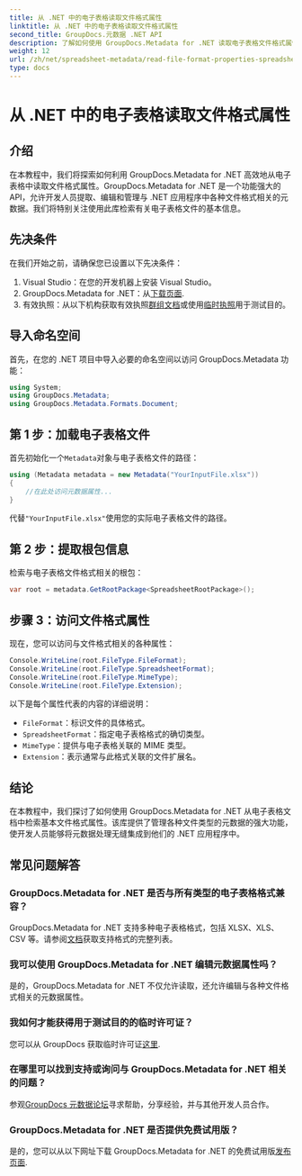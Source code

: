 ```yaml
---
title: 从 .NET 中的电子表格读取文件格式属性
linktitle: 从 .NET 中的电子表格读取文件格式属性
second_title: GroupDocs.元数据 .NET API
description: 了解如何使用 GroupDocs.Metadata for .NET 读取电子表格文件格式属性。通过简单的 API 调用访问文件格式、MIME 类型等。
weight: 12
url: /zh/net/spreadsheet-metadata/read-file-format-properties-spreadsheets/
type: docs
---
```

# 从 .NET 中的电子表格读取文件格式属性

## 介绍
在本教程中，我们将探索如何利用 GroupDocs.Metadata for .NET 高效地从电子表格中读取文件格式属性。GroupDocs.Metadata for .NET 是一个功能强大的 API，允许开发人员提取、编辑和管理与 .NET 应用程序中各种文件格式相关的元数据。我们将特别关注使用此库检索有关电子表格文件的基本信息。
## 先决条件
在我们开始之前，请确保您已设置以下先决条件：
1. Visual Studio：在您的开发机器上安装 Visual Studio。
2.  GroupDocs.Metadata for .NET：从[下载页面](https://releases.groupdocs.com/metadata/net/).
3. 有效执照：从以下机构获取有效执照[群组文档](https://purchase.groupdocs.com/buy)或使用[临时执照](https://purchase.groupdocs.com/temporary-license/)用于测试目的。

## 导入命名空间
首先，在您的 .NET 项目中导入必要的命名空间以访问 GroupDocs.Metadata 功能：
```csharp
using System;
using GroupDocs.Metadata;
using GroupDocs.Metadata.Formats.Document;
```
## 第 1 步：加载电子表格文件
首先初始化一个`Metadata`对象与电子表格文件的路径：
```csharp
using (Metadata metadata = new Metadata("YourInputFile.xlsx"))
{
    //在此处访问元数据属性...
}
```
代替`"YourInputFile.xlsx"`使用您的实际电子表格文件的路径。
## 第 2 步：提取根包信息
检索与电子表格文件格式相关的根包：
```csharp
var root = metadata.GetRootPackage<SpreadsheetRootPackage>();
```
## 步骤 3：访问文件格式属性
现在，您可以访问与文件格式相关的各种属性：
```csharp
Console.WriteLine(root.FileType.FileFormat);
Console.WriteLine(root.FileType.SpreadsheetFormat);
Console.WriteLine(root.FileType.MimeType);
Console.WriteLine(root.FileType.Extension);
```
以下是每个属性代表的内容的详细说明：
- `FileFormat`：标识文件的具体格式。
- `SpreadsheetFormat`：指定电子表格格式的确切类型。
- `MimeType`：提供与电子表格关联的 MIME 类型。
- `Extension`：表示通常与此格式关联的文件扩展名。

## 结论
在本教程中，我们探讨了如何使用 GroupDocs.Metadata for .NET 从电子表格文档中检索基本文件格式属性。该库提供了管理各种文件类型的元数据的强大功能，使开发人员能够将元数据处理无缝集成到他们的 .NET 应用程序中。

## 常见问题解答
### GroupDocs.Metadata for .NET 是否与所有类型的电子表格格式兼容？
 GroupDocs.Metadata for .NET 支持多种电子表格格式，包括 XLSX、XLS、CSV 等。请参阅[文档](https://tutorials.groupdocs.com/metadata/net/)获取支持格式的完整列表。
### 我可以使用 GroupDocs.Metadata for .NET 编辑元数据属性吗？
是的，GroupDocs.Metadata for .NET 不仅允许读取，还允许编辑与各种文件格式相关的元数据属性。
### 我如何才能获得用于测试目的的临时许可证？
您可以从 GroupDocs 获取临时许可证[这里](https://purchase.groupdocs.com/temporary-license/).
### 在哪里可以找到支持或询问与 GroupDocs.Metadata for .NET 相关的问题？
参观[GroupDocs 元数据论坛](https://forum.groupdocs.com/c/metadata/14)寻求帮助，分享经验，并与其他开发人员合作。
### GroupDocs.Metadata for .NET 是否提供免费试用版？
是的，您可以从以下网址下载 GroupDocs.Metadata for .NET 的免费试用版[发布页面](https://releases.groupdocs.com/).